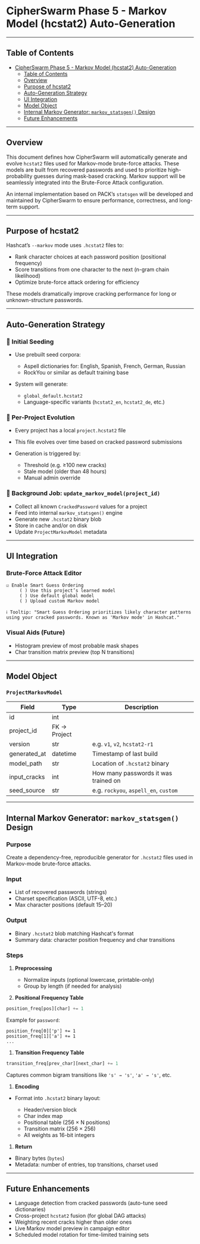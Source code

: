 # CipherSwarm Phase 5 - Markov Model (hcstat2) Auto-Generation

---

## Table of Contents

<!-- mdformat-toc start --slug=github --no-anchors --maxlevel=2 --minlevel=1 -->

- [CipherSwarm Phase 5 - Markov Model (hcstat2) Auto-Generation](#cipherswarm-phase-5---markov-model-hcstat2-auto-generation)
  - [Table of Contents](#table-of-contents)
  - [Overview](#overview)
  - [Purpose of hcstat2](#purpose-of-hcstat2)
  - [Auto-Generation Strategy](#auto-generation-strategy)
  - [UI Integration](#ui-integration)
  - [Model Object](#model-object)
  - [Internal Markov Generator: `markov_statsgen()` Design](#internal-markov-generator-markov_statsgen-design)
  - [Future Enhancements](#future-enhancements)

<!-- mdformat-toc end -->

---

## Overview

This document defines how CipherSwarm will automatically generate and evolve `hcstat2` files used for Markov-mode brute-force attacks. These models are built from recovered passwords and used to prioritize high-probability guesses during mask-based cracking. Markov support will be seamlessly integrated into the Brute-Force Attack configuration.

An internal implementation based on PACK’s `statsgen` will be developed and maintained by CipherSwarm to ensure performance, correctness, and long-term support.

---

## Purpose of hcstat2

Hashcat’s `--markov` mode uses `.hcstat2` files to:

- Rank character choices at each password position (positional frequency)
- Score transitions from one character to the next (n-gram chain likelihood)
- Optimize brute-force attack ordering for efficiency

These models dramatically improve cracking performance for long or unknown-structure passwords.

---

## Auto-Generation Strategy

### 🧬 Initial Seeding

- Use prebuilt seed corpora:

  - Aspell dictionaries for: English, Spanish, French, German, Russian
  - RockYou or similar as default training base

- System will generate:

  - `global_default.hcstat2`
  - Language-specific variants (`hcstat2_en`, `hcstat2_de`, etc.)

### 🧪 Per-Project Evolution

- Every project has a local `project.hcstat2` file

- This file evolves over time based on cracked password submissions

- Generation is triggered by:

  - Threshold (e.g. ≥100 new cracks)
  - Stale model (older than 48 hours)
  - Manual admin override

### 🔁 Background Job: `update_markov_model(project_id)`

- Collect all known `CrackedPassword` values for a project
- Feed into internal `markov_statsgen()` engine
- Generate new `.hcstat2` binary blob
- Store in cache and/or on disk
- Update `ProjectMarkovModel` metadata

---

## UI Integration

### Brute-Force Attack Editor

```text
☑️ Enable Smart Guess Ordering
     ( ) Use this project’s learned model
     ( ) Use default global model
     ( ) Upload custom Markov model

ℹ️ Tooltip: "Smart Guess Ordering prioritizes likely character patterns using your cracked passwords. Known as 'Markov mode' in Hashcat."
```

### Visual Aids (Future)

- Histogram preview of most probable mask shapes
- Char transition matrix preview (top N transitions)

---

## Model Object

### `ProjectMarkovModel`

| Field        | Type         | Description                           |
| ------------ | ------------ | ------------------------------------- |
| id           | int          |                                       |
| project_id   | FK → Project |                                       |
| version      | str          | e.g. `v1`, `v2`, `hcstat2-r1`         |
| generated_at | datetime     | Timestamp of last build               |
| model_path   | str          | Location of `.hcstat2` binary         |
| input_cracks | int          | How many passwords it was trained on  |
| seed_source  | str          | e.g. `rockyou`, `aspell_en`, `custom` |

---

## Internal Markov Generator: `markov_statsgen()` Design

### Purpose

Create a dependency-free, reproducible generator for `.hcstat2` files used in Markov-mode brute-force attacks.

### Input

- List of recovered passwords (strings)
- Charset specification (ASCII, UTF-8, etc.)
- Max character positions (default 15–20)

### Output

- Binary `.hcstat2` blob matching Hashcat's format
- Summary data: character position frequency and char transitions

### Steps

1. **Preprocessing**

   - Normalize inputs (optional lowercase, printable-only)
   - Group by length (if needed for analysis)

2. **Positional Frequency Table**

```python
position_freq[pos][char] += 1
```

Example for `password`:

```text
position_freq[0]['p'] += 1
position_freq[1]['a'] += 1
...
```

1. **Transition Frequency Table**

```python
transition_freq[prev_char][next_char] += 1
```

Captures common bigram transitions like `'s' → 's'`, `'a' → 's'`, etc.

1. **Encoding**

- Format into `.hcstat2` binary layout:

  - Header/version block
  - Char index map
  - Positional table (256 × N positions)
  - Transition matrix (256 × 256)
  - All weights as 16-bit integers

1. **Return**

- Binary bytes (`bytes`)
- Metadata: number of entries, top transitions, charset used

---

## Future Enhancements

- Language detection from cracked passwords (auto-tune seed dictionaries)
- Cross-project `hcstat2` fusion (for global DAG attacks)
- Weighting recent cracks higher than older ones
- Live Markov model preview in campaign editor
- Scheduled model rotation for time-limited training sets

